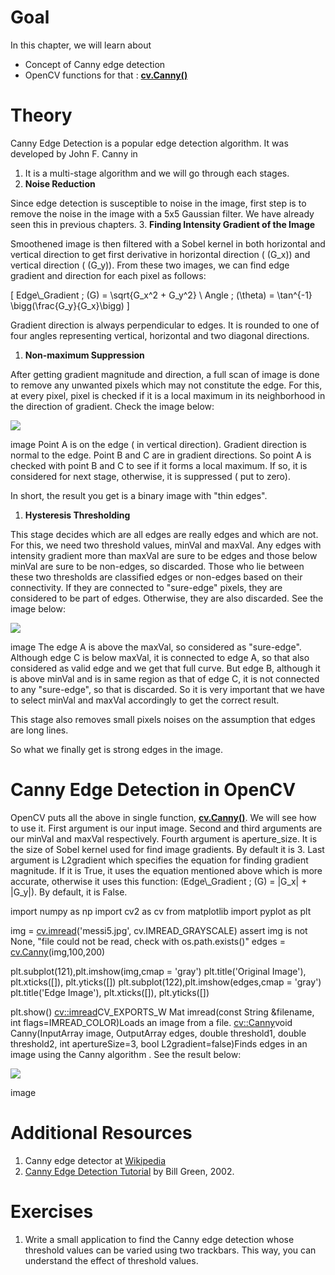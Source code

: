 
# Goal

In this chapter, we will learn about

* Concept of Canny edge detection
* OpenCV functions for that : **[cv.Canny()](../../dd/d1a/group__imgproc__feature.html#ga04723e007ed888ddf11d9ba04e2232de "Finds edges in an image using the Canny algorithm  .")**

# Theory

Canny Edge Detection is a popular edge detection algorithm. It was developed by John F. Canny in

1. It is a multi-stage algorithm and we will go through each stages.
2. **Noise Reduction**

Since edge detection is susceptible to noise in the image, first step is to remove the noise in the image with a 5x5 Gaussian filter. We have already seen this in previous chapters.
3. **Finding Intensity Gradient of the Image**

Smoothened image is then filtered with a Sobel kernel in both horizontal and vertical direction to get first derivative in horizontal direction ( \(G\_x\)) and vertical direction ( \(G\_y\)). From these two images, we can find edge gradient and direction for each pixel as follows:

\[
Edge\\_Gradient \; (G) = \sqrt{G\_x^2 + G\_y^2} \\
Angle \; (\theta) = \tan^{-1} \bigg(\frac{G\_y}{G\_x}\bigg)
\]

Gradient direction is always perpendicular to edges. It is rounded to one of four angles representing vertical, horizontal and two diagonal directions.

1. **Non-maximum Suppression**

After getting gradient magnitude and direction, a full scan of image is done to remove any unwanted pixels which may not constitute the edge. For this, at every pixel, pixel is checked if it is a local maximum in its neighborhood in the direction of gradient. Check the image below:

![](../../nms.jpg)

image
Point A is on the edge ( in vertical direction). Gradient direction is normal to the edge. Point B and C are in gradient directions. So point A is checked with point B and C to see if it forms a local maximum. If so, it is considered for next stage, otherwise, it is suppressed ( put to zero).

In short, the result you get is a binary image with "thin edges".

1. **Hysteresis Thresholding**

This stage decides which are all edges are really edges and which are not. For this, we need two threshold values, minVal and maxVal. Any edges with intensity gradient more than maxVal are sure to be edges and those below minVal are sure to be non-edges, so discarded. Those who lie between these two thresholds are classified edges or non-edges based on their connectivity. If they are connected to "sure-edge" pixels, they are considered to be part of edges. Otherwise, they are also discarded. See the image below:

![](../../hysteresis.jpg)

image
The edge A is above the maxVal, so considered as "sure-edge". Although edge C is below maxVal, it is connected to edge A, so that also considered as valid edge and we get that full curve. But edge B, although it is above minVal and is in same region as that of edge C, it is not connected to any "sure-edge", so that is discarded. So it is very important that we have to select minVal and maxVal accordingly to get the correct result.

This stage also removes small pixels noises on the assumption that edges are long lines.

So what we finally get is strong edges in the image.

# Canny Edge Detection in OpenCV

OpenCV puts all the above in single function, **[cv.Canny()](../../dd/d1a/group__imgproc__feature.html#ga04723e007ed888ddf11d9ba04e2232de "Finds edges in an image using the Canny algorithm  .")**. We will see how to use it. First argument is our input image. Second and third arguments are our minVal and maxVal respectively. Fourth argument is aperture\_size. It is the size of Sobel kernel used for find image gradients. By default it is 3. Last argument is L2gradient which specifies the equation for finding gradient magnitude. If it is True, it uses the equation mentioned above which is more accurate, otherwise it uses this function: \(Edge\\_Gradient \; (G) = |G\_x| + |G\_y|\). By default, it is False. 

import numpy as np
import cv2 as cv
from matplotlib import pyplot as plt

img = [cv.imread](../../d4/da8/group__imgcodecs.html#gab32ee19e22660912565f8140d0f675a8 "../../d4/da8/group__imgcodecs.html#gab32ee19e22660912565f8140d0f675a8")('messi5.jpg', cv.IMREAD\_GRAYSCALE)
assert img is not None, "file could not be read, check with os.path.exists()"
edges = [cv.Canny](../../dd/d1a/group__imgproc__feature.html#ga04723e007ed888ddf11d9ba04e2232de "../../dd/d1a/group__imgproc__feature.html#ga04723e007ed888ddf11d9ba04e2232de")(img,100,200)

plt.subplot(121),plt.imshow(img,cmap = 'gray')
plt.title('Original Image'), plt.xticks([]), plt.yticks([])
plt.subplot(122),plt.imshow(edges,cmap = 'gray')
plt.title('Edge Image'), plt.xticks([]), plt.yticks([])

plt.show()
[cv::imread](../../d4/da8/group__imgcodecs.html#gab32ee19e22660912565f8140d0f675a8 "../../d4/da8/group__imgcodecs.html#gab32ee19e22660912565f8140d0f675a8")CV\_EXPORTS\_W Mat imread(const String &filename, int flags=IMREAD\_COLOR)Loads an image from a file.
[cv::Canny](../../dd/d1a/group__imgproc__feature.html#ga04723e007ed888ddf11d9ba04e2232de "../../dd/d1a/group__imgproc__feature.html#ga04723e007ed888ddf11d9ba04e2232de")void Canny(InputArray image, OutputArray edges, double threshold1, double threshold2, int apertureSize=3, bool L2gradient=false)Finds edges in an image using the Canny algorithm .
 See the result below:

![](../../canny1.jpg)

image
# Additional Resources

1. Canny edge detector at [Wikipedia](https://en.wikipedia.org/wiki/Canny_edge_detector "https://en.wikipedia.org/wiki/Canny_edge_detector")
2. [Canny Edge Detection Tutorial](http://dasl.unlv.edu/daslDrexel/alumni/bGreen/www.pages.drexel.edu/_weg22/can_tut.html "http://dasl.unlv.edu/daslDrexel/alumni/bGreen/www.pages.drexel.edu/_weg22/can_tut.html") by Bill Green, 2002.

# Exercises

1. Write a small application to find the Canny edge detection whose threshold values can be varied using two trackbars. This way, you can understand the effect of threshold values.

